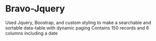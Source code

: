 # Bravo-Jquery
Used Jquery, Boostrap, and custom styling to make a searchable and sortable data-table with dynamic paging
Contains 150 records and 6 columns including a date
